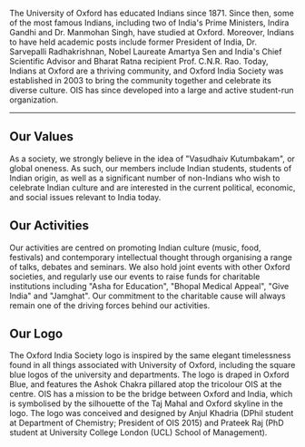 

The University of Oxford has educated Indians since 1871. Since then, some of the most famous Indians, including two of India's Prime Ministers, Indira Gandhi and Dr. Manmohan Singh, have studied at Oxford. Moreover, Indians to have held academic posts include former President of India, Dr. Sarvepalli Radhakrishnan, Nobel Laureate Amartya Sen and India's Chief Scientific Advisor and Bharat Ratna recipient Prof. C.N.R. Rao. Today, Indians at Oxford are a thriving community, and Oxford India Society was established in 2003 to bring the community together and celebrate its diverse culture. OIS has since developed into a large and active student-run organization.


---------------------------------------------


Our Values
-------------

As a society, we strongly believe in the idea of "Vasudhaiv Kutumbakam", or global oneness. As such, our members include Indian students, students of Indian origin, as well as a significant number of non-Indians who wish to celebrate Indian culture and are interested in the current political, economic, and social issues relevant to India today.


Our Activities
-------------

Our activities are centred on promoting Indian culture (music, food, festivals) and contemporary intellectual thought through organising a range of talks, debates and seminars. We also hold joint events with other Oxford societies, and regularly use our events to raise funds for charitable institutions including "Asha for Education", "Bhopal Medical Appeal", "Give India" and "Jamghat". Our commitment to the charitable cause will always remain one of the driving forces behind our activities.


Our Logo
-------------

The Oxford India Society logo is inspired by the same elegant timelessness found in all things associated with University of Oxford, including the square blue logos of the university and departments. The logo is draped in Oxford Blue, and features the Ashok Chakra pillared atop the tricolour OIS at the centre. OIS has a mission to be the bridge between Oxford and India, which is symbolised by the silhouette of the Taj Mahal and Oxford skyline in the logo. The logo was conceived and designed by Anjul Khadria (DPhil student at Department of Chemistry; President of OIS 2015) and Prateek Raj (PhD student at University College London (UCL) School of Management).
